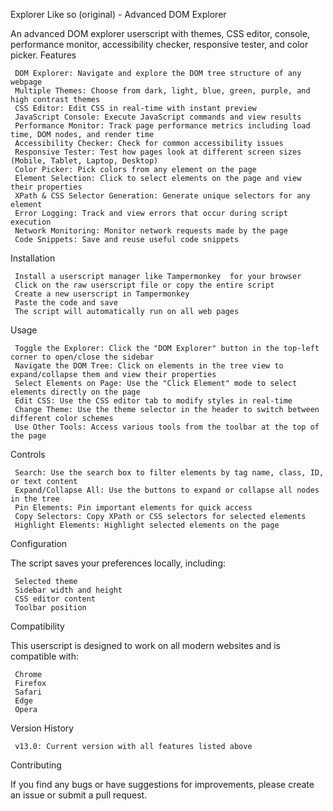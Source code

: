 Explorer Like so (original) - Advanced DOM Explorer 

An advanced DOM explorer userscript with themes, CSS editor, console, performance monitor, accessibility checker, responsive tester, and color picker. 
Features 

     DOM Explorer: Navigate and explore the DOM tree structure of any webpage
     Multiple Themes: Choose from dark, light, blue, green, purple, and high contrast themes
     CSS Editor: Edit CSS in real-time with instant preview
     JavaScript Console: Execute JavaScript commands and view results
     Performance Monitor: Track page performance metrics including load time, DOM nodes, and render time
     Accessibility Checker: Check for common accessibility issues
     Responsive Tester: Test how pages look at different screen sizes (Mobile, Tablet, Laptop, Desktop)
     Color Picker: Pick colors from any element on the page
     Element Selection: Click to select elements on the page and view their properties
     XPath & CSS Selector Generation: Generate unique selectors for any element
     Error Logging: Track and view errors that occur during script execution
     Network Monitoring: Monitor network requests made by the page
     Code Snippets: Save and reuse useful code snippets
     

Installation 

     Install a userscript manager like Tampermonkey  for your browser
     Click on the raw userscript file or copy the entire script
     Create a new userscript in Tampermonkey
     Paste the code and save
     The script will automatically run on all web pages
     

Usage 

     Toggle the Explorer: Click the "DOM Explorer" button in the top-left corner to open/close the sidebar
     Navigate the DOM Tree: Click on elements in the tree view to expand/collapse them and view their properties
     Select Elements on Page: Use the "Click Element" mode to select elements directly on the page
     Edit CSS: Use the CSS editor tab to modify styles in real-time
     Change Theme: Use the theme selector in the header to switch between different color schemes
     Use Other Tools: Access various tools from the toolbar at the top of the page
     

Controls 

     Search: Use the search box to filter elements by tag name, class, ID, or text content
     Expand/Collapse All: Use the buttons to expand or collapse all nodes in the tree
     Pin Elements: Pin important elements for quick access
     Copy Selectors: Copy XPath or CSS selectors for selected elements
     Highlight Elements: Highlight selected elements on the page
     

Configuration 

The script saves your preferences locally, including: 

     Selected theme
     Sidebar width and height
     CSS editor content
     Toolbar position
     

Compatibility 

This userscript is designed to work on all modern websites and is compatible with: 

     Chrome
     Firefox
     Safari
     Edge
     Opera
     

Version History 

     v13.0: Current version with all features listed above
     

Contributing 

If you find any bugs or have suggestions for improvements, please create an issue or submit a pull request. 
